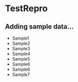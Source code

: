 # TestRepro

## Adding sample data...
* Sample1
* Sample2
* Sample3
* Sample4
* Sample5
* Sample6
* Sample6
* Sample7
